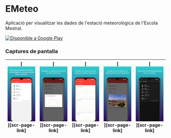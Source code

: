 # EMeteo
Aplicació per visualitzar les dades de l'estació meteorològica de l'Escola Mestral.

[<img src="https://play.google.com/intl/en_us/badges/static/images/badges/ca_badge_web_generic.png"
     alt="Disponible a Google Play"
     height="80">](https://play.google.com/store/apps/details?id=cat.escolamestral.emeteo)

### Captures de pantalla
| [<img src="/screenshots/ca/screenshot1.png" alt="Captura 1">][scr-page-link]  |  [<img src="/screenshots/ca/screenshot2.png" alt="Captura 2">][scr-page-link]  |  [<img src="/screenshots/ca/screenshot3.png" alt="Captura 3">][scr-page-link]  |  [<img src="/screenshots/ca/screenshot4.png" alt="Captura 4">][scr-page-link]  | [<img src="/screenshots/ca/screenshot5.png" alt="Captura 4">][scr-page-link]
| ------------------------------------------- | ------------------------------------------ | ------- | ------ | ------|
